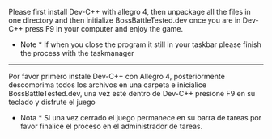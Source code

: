 Please first install Dev-C++ with allegro 4, then unpackage all the files in one directory and then initialize
BossBattleTested.dev once you are in Dev-C++ press F9 in your computer and  enjoy the game.

* Note *
If when you close the program it still in your taskbar please finish the process with the taskmanager

_______________________________________________________________________________________________________________

Por favor primero instale Dev-C++ con Allegro 4, posteriormente descomprima todos los archivos en una carpeta e
inicialice BossBattleTested.dev, una vez esté dentro de Dev-C++ presione F9 en su teclado y disfrute el juego

* Nota *
Si una vez cerrado el juego permanece en su barra de tareas por favor finalice el proceso en el administrador 
de tareas.

